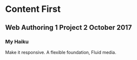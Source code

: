 # Content First
## Web Authoring 1 Project 2 October 2017

### My Haiku
Make it responsive.
A flexible foundation,
Fluid media.

